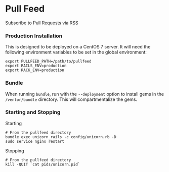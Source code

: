 # Pull Feed

Subscribe to Pull Requests via RSS

### Production Installation

This is designed to be deployed on a CentOS 7 server. It will need the following environment variables to be set in the global environment:

```shell
export PULLFEED_PATH=/path/to/pullfeed
export RAILS_ENV=production
export RACK_ENV=production
```

### Bundle

When running `bundle`, run with the `--deployment` option to install gems in the `/ventor/bundle` directory. This will compartmentalize the gems.

### Starting and Stopping

Starting

```shell
# From the pullfeed directory
bundle exec unicorn_rails -c config/unicorn.rb -D
sudo service nginx restart
```

Stopping

```shell
# From the pullfeed directory
kill -QUIT `cat pids/unicorn.pid`
```
